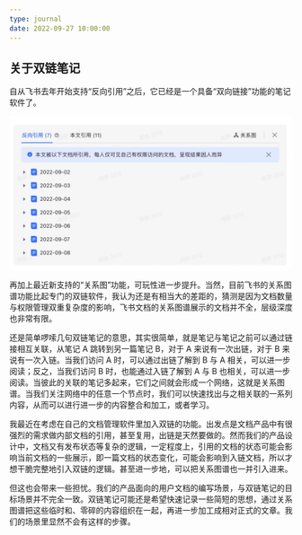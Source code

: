 ```yaml
---
type: journal
date: 2022-09-27 10:00:00
---
```


## 关于双链笔记

自从飞书去年开始支持“反向引用”之后，它已经是一个具备“双向链接”功能的笔记软件了。

![](images/link.png)

再加上最近新支持的“关系图”功能，可玩性进一步提升。当然，目前飞书的关系图谱功能比起专门的双链软件，我认为还是有相当大的差距的，猜测是因为文档数量与权限管理双重复杂度的影响，飞书文档的关系图谱展示的文档并不全，层级深度也非常有限。

还是简单啰嗦几句双链笔记的意思，其实很简单，就是笔记与笔记之前可以通过链接相互关联，从笔记 A 跳转到另一篇笔记 B，对于 A 来说有一次出链，对于 B 来说有一次入链。当我们访问 A 时，可以通过出链了解到 B 与 A 相关，可以进一步阅读；反之，当我们访问 B 时，也能通过入链了解到 A 与 B 也相关，可以进一步阅读。当彼此的关联的笔记多起来，它们之间就会形成一个网络，这就是关系图谱。当我们关注网络中的任意一个节点时，我们可以快速找出与之相关联的一系列内容，从而可以进行进一步的内容整合和加工，或者学习。

我最近在考虑在自己的文档管理软件里加入双链的功能。出发点是文档产品中有很强烈的需求做内部文档的引用，甚至复用，出链是天然要做的。然而我们的产品设计中，文档又有发布状态等复杂的逻辑，一定程度上，引用的文档的状态可能会影响当前文档的一些展示，即一篇文档的状态变化，可能会影响到入链文档，所以才想干脆完整地引入双链的逻辑。甚至进一步地，可以把关系图谱也一并引入进来。

但这也会带来一些担忧。我们的产品面向的用户文档的编写场景，与双链笔记的目标场景并不完全一致。双链笔记可能还是希望快速记录一些简短的思想，通过关系图谱把这些临时和、零碎的内容组织在一起，再进一步加工成相对正式的文章。我们的场景里显然不会有这样的步骤。
